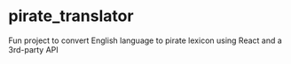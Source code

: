 # pirate_translator
Fun project to convert English language to pirate lexicon using React and a 3rd-party API
